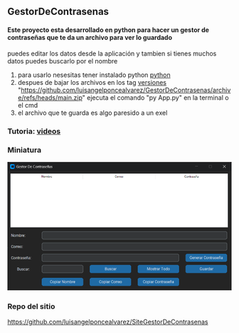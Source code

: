 ## GestorDeContrasenas

#### Este proyecto esta desarrollado en python para hacer un gestor de contraseñas que te da un archivo para ver lo guardado

puedes editar los datos desde la aplicación y tambien si tienes muchos datos puedes buscarlo por el nombre

1. para usarlo nesesitas tener instalado python [python](https://www.python.org/)
2. despues de bajar los archivos en los tag [versiones](https://github.com/luisangelponcealvarez/GestorDeContrasenas/tags)
   "https://github.com/luisangelponcealvarez/GestorDeContrasenas/archive/refs/heads/main.zip" ejecuta el comando "py App.py" en la terminal o el cmd
3. el archivo que te guarda es algo paresido a un exel

### Tutoria: [videos](https://youtu.be/ZPPgruR89w8)

### Miniatura

![miniatura](./miniatura.png)
### Repo del sitio
https://github.com/luisangelponcealvarez/SiteGestorDeContrasenas
